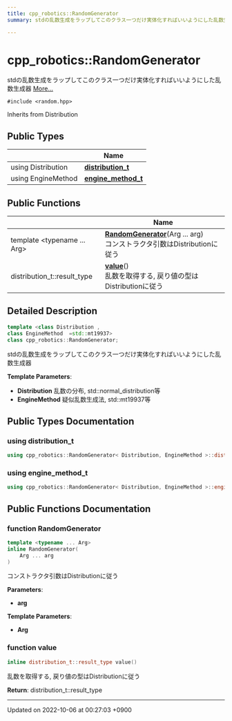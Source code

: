 ```yaml
---
title: cpp_robotics::RandomGenerator
summary: stdの乱数生成をラップしてこのクラス一つだけ実体化すればいいようにした乱数生成器 

---
```


# cpp_robotics::RandomGenerator



stdの乱数生成をラップしてこのクラス一つだけ実体化すればいいようにした乱数生成器  [More...](#detailed-description)


`#include <random.hpp>`

Inherits from Distribution

## Public Types

|                | Name           |
| -------------- | -------------- |
| using Distribution | **[distribution_t](/cpp_robotics/doxybook/Classes/classcpp__robotics_1_1RandomGenerator/#using-distribution-t)**  |
| using EngineMethod | **[engine_method_t](/cpp_robotics/doxybook/Classes/classcpp__robotics_1_1RandomGenerator/#using-engine-method-t)**  |

## Public Functions

|                | Name           |
| -------------- | -------------- |
| template <typename ... Arg\> <br>| **[RandomGenerator](/cpp_robotics/doxybook/Classes/classcpp__robotics_1_1RandomGenerator/#function-randomgenerator)**(Arg ... arg)<br>コンストラクタ引数はDistributionに従う  |
| distribution_t::result_type | **[value](/cpp_robotics/doxybook/Classes/classcpp__robotics_1_1RandomGenerator/#function-value)**()<br>乱数を取得する, 戻り値の型はDistributionに従う  |

## Detailed Description

```cpp
template <class Distribution ,
class EngineMethod  =std::mt19937>
class cpp_robotics::RandomGenerator;
```

stdの乱数生成をラップしてこのクラス一つだけ実体化すればいいようにした乱数生成器 

**Template Parameters**: 

  * **Distribution** 乱数の分布, std::normal_distribution<double>等 
  * **EngineMethod** 疑似乱数生成法, std::mt19937等 

## Public Types Documentation

### using distribution_t

```cpp
using cpp_robotics::RandomGenerator< Distribution, EngineMethod >::distribution_t =  Distribution;
```


### using engine_method_t

```cpp
using cpp_robotics::RandomGenerator< Distribution, EngineMethod >::engine_method_t =  EngineMethod;
```


## Public Functions Documentation

### function RandomGenerator

```cpp
template <typename ... Arg>
inline RandomGenerator(
    Arg ... arg
)
```

コンストラクタ引数はDistributionに従う 

**Parameters**: 

  * **arg** 


**Template Parameters**: 

  * **Arg** 


### function value

```cpp
inline distribution_t::result_type value()
```

乱数を取得する, 戻り値の型はDistributionに従う 

**Return**: distribution_t::result_type 

-------------------------------

Updated on 2022-10-06 at 00:27:03 +0900